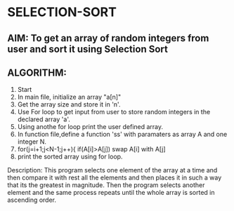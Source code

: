 # SELECTION-SORT
## AIM: To get an array of random integers from user and sort it using Selection Sort
## ALGORITHM:
1) Start
2) In main file, initialize an array "a[n]"
3) Get the array size and store it in 'n'.
4) Use For loop to get input from user to store random integers in the declared array 'a'.
5) Using anothe for loop print the user defined array.
6) In function file,define a function 'ss' with paramaters as array A and one integer N.
7) 	for(j=i+1;j<N-1;j++){
			if(A[i]>A[j])
      swap A[i] with A[j]
8) print the sorted array using for loop. 

Description:
This program selects one element of the array at a time and then compare it with rest all the elements and then places it in such a way that its the greatest in magnitude. Then the program selects another element and the same process repeats until the whole array is sorted in ascending order.
